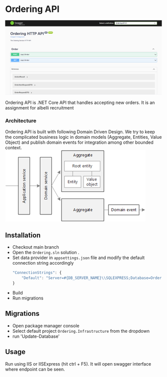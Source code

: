 # Ordering API
![Ordering API](images/screenshot.PNG)

Ordering API is .NET Core API that handles accepting new orders. It is an assignment for albelli recruitment

### Architecture

Ordering API is built with following Domain Driven Design. We try to keep the complicated business logic in domain models (Aggregate, Entities, Value Object) and publish domain events for integration among other bounded context.
![Domain Driven Design](images/ddd-patterns.png)

## Installation
- Checkout main branch
- Open the `Ordering.sln` solution .
- Set data provider in `appsettings.json` file and modify the default connection string accordingly
	```javascript
	"ConnectionStrings": {
		"Default": "Server=#{DB_SERVER_NAME}\\SQLEXPRESS;Database=Ordering;Trusted_Connection=True;ConnectRetryCount=0"
	}	
	```
- Build
- Run migrations

## Migrations
- Open package manager console
- Select default project `Ordering.Infrastructure` from the  dropdown
- run 'Update-Database'

## Usage
Run using IIS or IISExpress (hit ctrl + F5). It will open swagger interface where endpoint can be seen.